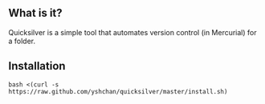 ## What is it?

Quicksilver is a simple tool that automates version control (in Mercurial) for a folder.

## Installation

<pre><code>bash <(curl -s https://raw.github.com/yshchan/quicksilver/master/install.sh)</code></pre>
